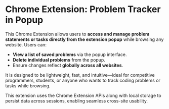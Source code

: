 # Chrome Extension: Problem Tracker in Popup

This Chrome Extension allows users to **access and manage problem statements or tasks directly from the extension popup** while browsing any website. Users can:

- **View a list of saved problems** via the popup interface.
- **Delete individual problems** from the popup.
- Ensure changes reflect **globally across all websites**.

It is designed to be lightweight, fast, and intuitive—ideal for competitive programmers, students, or anyone who wants to track coding problems or tasks while browsing.

This extension uses the Chrome Extension APIs along with local storage to persist data across sessions, enabling seamless cross-site usability.
